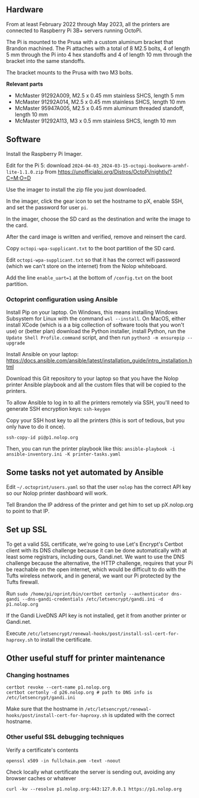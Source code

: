 ## Hardware ##

From at least February 2022 through May 2023, all the printers are connected to Raspberry Pi 3B+ servers running OctoPi.

The Pi is mounted to the Prusa with a custom aluminum bracket that Brandon machined. The Pi attaches with a total of 8 M2.5 bolts, 4 of length 5 mm through the Pi into 4 hex standoffs and 4 of length 10 mm through the bracket into the same standoffs.

The bracket mounts to the Prusa with two M3 bolts.

**Relevant parts**

* McMaster 91292A009, M2.5 x 0.45 mm stainless SHCS, length 5 mm
* McMaster 91292A014, M2.5 x 0.45 mm stainless SHCS, length 10 mm
* McMaster 95947A005, M2.5 x 0.45 mm aluminum threaded standoff, length 10 mm
* McMaster 91292A113, M3 x 0.5 mm stainless SHCS, length 10 mm

## Software ##

Install the Raspberry Pi Imager.

Edit for the Pi 5: download `2024-04-03_2024-03-15-octopi-bookworm-armhf-lite-1.1.0.zip` from https://unofficialpi.org/Distros/OctoPi/nightly/?C=M;O=D

Use the imager to install the zip file you just downloaded.

<!---In the imager, pick OctoPi for installation: `Choose OS > Other specific-purpose OS > 3D printing > OctoPi (stable)`--->

In the imager, click the gear icon to set the hostname to pX, enable SSH, and set the password for user `pi`.

In the imager, choose the SD card as the destination and write the image to the card.

After the card image is written and verified, remove and reinsert the card.

Copy `octopi-wpa-supplicant.txt` to the boot partition of the SD card.

Edit `octopi-wpa-supplicant.txt` so that it has the correct wifi password (which we can't store on the internet) from the Nolop whiteboard.

Add the line `enable_uart=1` at the bottom of `/config.txt` on the boot partition.

### Octoprint configuration using Ansible

Install Pip on your laptop. On Windows, this means installing Windows Subsystem for Linux with the command `wsl --install`. On MacOS, either install XCode (which is a a big collection of software tools that you won't use) or (better plan) download the Python installer, install Python, run the `Update Shell Profile.command` script, and then run `python3 -m ensurepip --upgrade`

Install Ansible on your laptop: https://docs.ansible.com/ansible/latest/installation_guide/intro_installation.html

Download this Git repository to your laptop so that you have the Nolop printer Ansible playbook and all the custom files that will be copied to the printers.

To allow Ansible to log in to all the printers remotely via SSH, you'll need to generate SSH encryption keys: `ssh-keygen`

Copy your SSH host key to all the printers (this is sort of tedious, but you only have to do it once).

`ssh-copy-id pi@p1.nolop.org`

Then, you can run the printer playbook like this: `ansible-playbook -i ansible-inventory.ini -K printer-tasks.yaml`

## Some tasks not yet automated by Ansible

Edit `~/.octoprint/users.yaml` so that the user `nolop` has the correct API key so our Nolop printer dashboard will work.

Tell Brandon the IP address of the printer and get him to set up pX.nolop.org to point to that IP.

## Set up SSL ##

To get a valid SSL certificate, we're going to use Let's Encrypt's Certbot client with its DNS challenge because it can be done automatically with at least some registrars, including ours, Gandi.net. We want to use the DNS challenge because the alternative, the HTTP challenge, requires that your Pi be reachable on the open internet, which would be difficult to do with the Tufts wireless network, and in general, we want our Pi protected by the Tufts firewall.

Run `sudo /home/pi/oprint/bin/certbot certonly --authenticator dns-gandi --dns-gandi-credentials /etc/letsencrypt/gandi.ini -d p1.nolop.org`

If the Gandi LiveDNS API key is not installed, get it from another printer or Gandi.net.

Execute `/etc/letsencrypt/renewal-hooks/post/install-ssl-cert-for-haproxy.sh` to install the certificate.

## Other useful stuff for printer maintenance

### Changing hostnames ###

    certbot revoke --cert-name p1.nolop.org
    certbot certonly -d p26.nolop.org # path to DNS info is /etc/letsencrypt/gandi.ini
    
Make sure that the hostname in `/etc/letsencrypt/renewal-hooks/post/install-cert-for-haproxy.sh` is updated with the correct hostname.

### Other useful SSL debugging techniques ###

Verify a certificate's contents

    openssl x509 -in fullchain.pem -text -noout

Check locally what certificate the server is sending out, avoiding any browser caches or whatever

    curl -kv --resolve p1.nolop.org:443:127.0.0.1 https://p1.nolop.org
